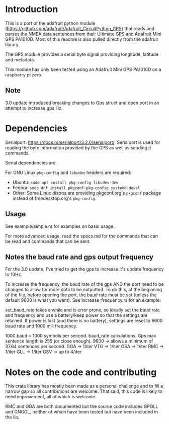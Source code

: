 # Introduction
This is a port of the adafruit python module (https://github.com/adafruit/Adafruit_CircuitPython_GPS) that reads and
parses the NMEA data sentences from their Ultimate GPS and Adafruit Mini GPS PA1010D. 
Most of this readme is also pulled directly from the adafruit library. 

The GPS module provides a serial byte signal providing longitude, latitude and metadata. 

This module has only been tested using an Adafruit Mini GPS PA1010D on a raspberry pi zero. 


## Note
3.0 update introduced breaking changes to Gps struct and open port in an attempt to increase gps Hz. 

# Dependencies
Serialport: https://docs.rs/serialport/3.2.0/serialport/. Serialport is used for reading the byte information provided by the GPS as well as sending it commands. 

Serial dependencies are: 

For GNU Linux `pkg-config` and `libudev` headers are required:

- Ubuntu: `sudo apt install pkg-config libudev-dev`
- Fedora: `sudo dnf install pkgconf-pkg-config systemd-devel`
- Other: Some Linux distros are providing pkgconf.org's `pkgconf` package instead of freedesktop.org's `pkg-config`.

## Usage

See example/simple.rs for examples on basic usage.

For more advanced usage, read the specs.md for the commands that can be read and commands that can be sent.  

## Notes the baud rate and gps output frequency
For the 3.0 update, I've tried to get the gps to increase it's update frequency to 10Hz. 

To increase the frequency, the baud rate of the gps AND the port need to be changed to allow for more data to be outputted. 
To do this, at the beginning of the file, before opening the port, the baud rate must be set (unless the default 9600 is 
what you want). See increase_frequency.rs for an example.

set_baud_rate takes a while and is error prone, so ideally set the baud rate and frequency and use a battery/keep power
so that the settings are retained. If power is lost (and there is no battery), settings are reset to 9600 baud rate and 
1000 mili frequency. 

1000 baud = 1000 symbols per second. 
baud_rate calculations. Gps max sentence length is 255 (or close enough). 9600 -> allows a minimum of 37.64 sentences per second. 
GGA -> 1/iter
VTG -> 1/iter
GSA -> 1/iter
RMC -> 1/iter
GLL -> 1/iter
GSV -> up to 4/iter
 
# Notes on the code and contributing
This crate library has mostly been made as a personal challenge and to fill a narrow gap so all contributions are welcome.
That said, this code is likely to need improvement, all of which is welcome. 

RMC and GGA are both documented but the source code includes GPGLL and GNGGL, neither of which have been tested but have 
been included in the lib. 